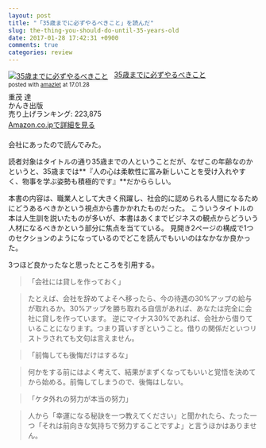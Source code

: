 ```yaml
---
layout: post
title: "「35歳までに必ずやるべきこと」を読んだ"
slug: the-thing-you-should-do-until-35-years-old
date: 2017-01-28 17:42:31 +0900
comments: true
categories: review
---
```


<div class="amazlet-box" style="margin-bottom:1.5em;"><div class="amazlet-image" style="float:left;margin:0px 12px 1px 0px;"><a href="http://www.amazon.co.jp/exec/obidos/ASIN/4761260246/iriyaufo-22" name="amazletlink" target="_blank"><img src="https://images-fe.ssl-images-amazon.com/images/I/4167D7FB6PL._SL160_.jpg" alt="35歳までに必ずやるべきこと" style="border: none;" /></a></div><div class="amazlet-info" style="line-height:120%; margin-bottom: 10px"><div class="amazlet-name" style="margin-bottom:10px;line-height:120%"><a href="http://www.amazon.co.jp/exec/obidos/ASIN/4761260246/iriyaufo-22" name="amazletlink" target="_blank">35歳までに必ずやるべきこと</a><div class="amazlet-powered-date" style="font-size:80%;margin-top:5px;line-height:120%">posted with <a href="http://www.amazlet.com/" title="amazlet" target="_blank">amazlet</a> at 17.01.28</div></div><div class="amazlet-detail">重茂 達 <br />かんき出版 <br />売り上げランキング: 223,875<br /></div><div class="amazlet-sub-info" style="float: left;"><div class="amazlet-link" style="margin-top: 5px"><a href="http://www.amazon.co.jp/exec/obidos/ASIN/4761260246/iriyaufo-22" name="amazletlink" target="_blank">Amazon.co.jpで詳細を見る</a></div></div></div><div class="amazlet-footer" style="clear: left"></div></div>

会社にあったので読んでみた。

読者対象はタイトルの通り35歳までの人ということだが、なぜこの年齢なのかというと、35歳までは**『人の心は柔軟性に富み新しいことを受け入れやすく、物事を学ぶ姿勢も積極的です』**だかららしい。

本書の内容は、職業人として大きく飛躍し、社会的に認められる人間になるためにどうあるべきかという視点から書かかれたものだった。
こういうタイトルの本は人生訓を説いたものが多いが、本書はあくまでビジネスの観点からどういう人材になるべきかという部分に焦点を当てている。
見開き2ページの構成で1つのセクションのようになっているのでどこを読んでもいいのはなかなか良かった。

3つほど良かったなと思ったところを引用する。

> 「会社には貸しを作っておく」

> たとえば、会社を辞めてよそへ移ったら、今の待遇の30%アップの給与が取れるか。30%アップを勝ち取れる自信があれば、あなたは完全に会社に貸しを作っています。
> 逆にマイナス30%であれば、会社から借りていることになります。つまり貰いすぎということ。借りの関係だといつリストラされても文句は言えません。

> 「前悔しても後悔だけはするな」

> 何かをする前にはよく考えて、結果がまずくなってもいいと覚悟を決めてから始める。前悔してしまうので、後悔はしない。

> 「ケタ外れの努力が本当の努力」

> 人から「幸運になる秘訣を一つ教えてください」と聞かれたら、たった一つ「それは前向きな気持ちで努力することですよ」と言うほかはありません。
